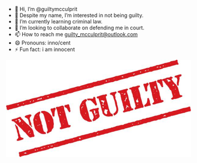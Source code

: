 - 👋 Hi, I’m @guiltymcculprit
- 👀 Despite my name, I’m interested in not being guilty.
- 🌱 I’m currently learning criminal law.
- 💞️ I’m looking to collaborate on defending me in court. 
- 📫 How to reach me <guilty_mcculprit@outlook.com>
- 😄 Pronouns: inno/cent
- ⚡ Fun fact: i am innocent

![Not Guilty](./image.jpg)

<!---
guiltymcculprit/guiltymcculprit is a ✨ special ✨ repository because its `README.md` (this file) appears on your GitHub profile.
You can click the Preview link to take a look at your changes.
--->



